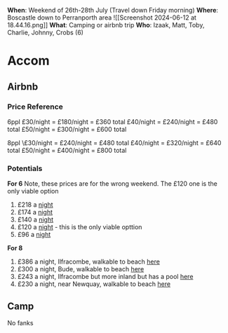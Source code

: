 **When**: Weekend of 26th-28th July (Travel down Friday morning)
**Where**: Boscastle down to Perranporth area
![[Screenshot 2024-06-12 at 18.44.16.png]]
**What**: Camping or airbnb trip
**Who**: Izaak, Matt, Toby, Charlie, Johnny, Crobs (6)

# Accom
## Airbnb
### Price Reference
6ppl
£30/night = £180/night = £360 total
£40/night = £240/night = £480 total
£50/night = £300/night = £600 total

8ppl
\£30/night = £240/night = £480 total
£40/night = £320/night = £640 total
£50/night = £400/night = £800 total
### Potentials

**For 6**
Note, these prices are for the wrong weekend. The £120 one is the only viable option
1) £218 a [night](https://www.airbnb.co.uk/rooms/41302750?adults=6&location=Boscastle%2C%20United%20Kingdom&search_mode=regular_search&check_in=2024-06-28&check_out=2024-06-30&source_impression_id=p3_1718214902_P3H6DQyxOaPH_SK4&previous_page_section_name=1001&federated_search_id=a09e6df5-8fe5-4b4f-be2c-b7e41f85d487)
2) £174 a [night](https://www.airbnb.co.uk/rooms/1128819898891075611?adults=6&location=Boscastle%2C%20United%20Kingdom&search_mode=regular_search&check_in=2024-06-28&check_out=2024-06-30&source_impression_id=p3_1718308118_P3x_9kAeqXDYjebf&previous_page_section_name=1001&federated_search_id=2a939b62-9903-46bf-a05a-c7727c4097bf)
3) £140 a [night](https://www.airbnb.co.uk/rooms/978759000876576032?adults=6&location=Boscastle%2C%20United%20Kingdom&search_mode=regular_search&check_in=2024-06-28&check_out=2024-06-30&source_impression_id=p3_1718214574_P354pEEc38HJbpps&previous_page_section_name=1001&federated_search_id=44cd4bb9-906d-49b2-8abe-dd9983f606c1)
4) £120 a [night](https://www.airbnb.co.uk/rooms/575101463643883758?adults=6&location=Boscastle%2C%20United%20Kingdom&search_mode=regular_search&check_in=2024-06-28&check_out=2024-06-30&source_impression_id=p3_1718308128_P3pSL2dN6UFJ4ZLy&previous_page_section_name=1001&federated_search_id=0e015e07-2c89-49c3-b04d-067e6cbffbff) - this is the only viable opttion
5) £96 a [night](https://www.airbnb.co.uk/rooms/37175690?adults=6&location=Boscastle%2C%20United%20Kingdom&search_mode=regular_search&check_in=2024-06-28&check_out=2024-06-30&source_impression_id=p3_1718308110_P32PGrf8-Bc9aQfw&previous_page_section_name=1001&federated_search_id=bd7bdf4c-2465-4c05-879e-0c5dcad2d929)

**For 8**
1) £386 a night, Ilfracombe, walkable to beach [here](https://www.airbnb.co.uk/rooms/709413544823560661?adults=8&location=Boscastle%2C%20United%20Kingdom&search_mode=regular_search&check_in=2024-07-26&check_out=2024-07-28&source_impression_id=p3_1718541608_P39ylikYFOwqJl7f&previous_page_section_name=1001&federated_search_id=3eecb766-c631-482a-9358-1bb446d77ceb)
2) £300 a night, Bude, walkable to beach [here](https://www.airbnb.co.uk/rooms/599740413762783604?adults=8&location=Boscastle%2C%20United%20Kingdom&search_mode=regular_search&check_in=2024-07-26&check_out=2024-07-28&source_impression_id=p3_1718541636_P3ITOTUbybSkj_j1&previous_page_section_name=1001&federated_search_id=101fea1a-aaaa-4c79-991d-7d6c5a00c9c7)
3) £243 a night, Ilfracombe but more inland but has a pool [here](https://www.airbnb.co.uk/rooms/1126276991844682792?adults=8&location=Boscastle%2C%20United%20Kingdom&search_mode=regular_search&check_in=2024-07-26&check_out=2024-07-28&source_impression_id=p3_1718541619_P3HSI3tb8F9yoMTD&previous_page_section_name=1001&federated_search_id=3eecb766-c631-482a-9358-1bb446d77ceb)
4) £230 a night, near Newquay, walkable to beach [here](https://www.airbnb.co.uk/rooms/49240587?adults=8&location=Boscastle%2C%20United%20Kingdom&search_mode=regular_search&check_in=2024-07-26&check_out=2024-07-28&source_impression_id=p3_1718541652_P3MiE4M8S-lsunUP&previous_page_section_name=1001&federated_search_id=0a7baf37-750b-48c0-9c97-8193b7f47746)
## Camp
No fanks
